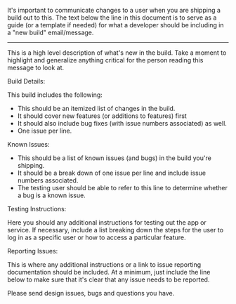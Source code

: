 It's important to communicate changes to a user when you are shipping a build out to this.  The text below the line in this document is to serve as a guide (or a template if needed) for what a developer should be including in a "new build" email/message.

---

This is a high level description of what's new in the build.  Take a moment to highlight and generalize anything critical for the person reading this message to look at.

Build Details:

This build includes the following:

 - This should be an itemized list of changes in the build.
 - It should cover new features (or additions to features) first
 - It should also include bug fixes (with issue numbers associated) as well.  
 - One issue per line.

Known Issues:

 - This should be a list of known issues (and bugs) in the build you're shipping.
 - It should be a break down of one issue per line and include issue numbers associated.
 - The testing user should be able to refer to this line to determine whether a bug is a known issue.

Testing Instructions:

Here you should any additional instructions for testing out the app or service.  If necessary, include a list breaking down the steps for the user to log in as a specific user or how to access a particular feature.

Reporting Issues:

This is where any additional instructions or a link to issue reporting documentation should be included.  At a minimum, just include the line below to make sure that it's clear that any issue needs to be reported.

Please send design issues, bugs and questions you have.
